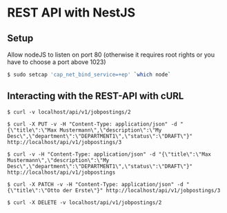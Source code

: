 # REST API with NestJS

## Setup 

Allow nodeJS to listen on port 80 (otherwise it requires root rights or you have to choose a port above 1023)

```bash
$ sudo setcap 'cap_net_bind_service=+ep' `which node`
```

## Interacting with the REST-API with cURL
```
$ curl -v localhost/api/v1/jobpostings/2

$ curl -X PUT -v -H "Content-Type: application/json" -d "{\"title\":\"Max Mustermann\",\"description\":\"My Desc\",\"department\":\"DEPARTMENT1\",\"status\":\"DRAFT\"}" http://localhost/api/v1/jobpostings/3

$ curl -v -H "Content-Type: application/json" -d "{\"title\":\"Max Mustermann\",\"description\":\"My Desc\",\"department\":\"DEPARTMENT1\",\"status\":\"DRAFT\"}" http://localhost/api/v1/jobpostings

$ curl -X PATCH -v -H "Content-Type: application/json" -d "{\"title\":\"Otto der Erste\"}" http://localhost/api/v1/jobpostings/3

$ curl -X DELETE -v localhost/api/v1/jobpostings/2
```

